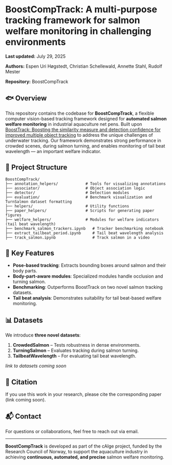 # BoostCompTrack: A multi-purpose tracking framework for salmon welfare monitoring in challenging environments

**Last updated:** July 29, 2025  

**Authors:** Espen Uri Høgstedt, Christian Schellewald, Annette Stahl, Rudolf Mester

**Repository:** BoostCompTrack

## 🐟 Overview

This repository contains the codebase for **BoostCompTrack**, a flexible computer vision-based tracking framework designed for **automated salmon welfare monitoring** in industrial aquaculture net pens.
Built upon [BoostTrack: Boosting the similarity measure and detection confidence for improved multiple object tracking](https://link.springer.com/article/10.1007/s00138-024-01531-5) to address the unique challenges of underwater tracking. 
Our framework demonstrates strong performance in crowded scenes, during salmon turning, and enables monitoring of tail beat wavelength — an important welfare indicator.

## 📂 Project Structure

```
BoostCompTrack/
├── annotation_helpers/            # Tools for visualizing annotations
├── associator/                    # Object association logic
├── detector/                      # Detection modules
├── evaluation/                    # Benchmark visualization and TurnSalmon dataset formatting
├── helpers/                       # Utility functions
├── paper_helpers/                 # Scripts for generating paper figures
├── welfare_helpers/               # Modules for welfare indicators (tail beat wavelength)
├── benchmark_salmon_trackers.ipynb   # Tracker benchmarking notebook
├── extract_tailbeat_period.ipynb     # Tail beat wavelength analysis
├── track_salmon.ipynb                # Track salmon in a video
```

## 🧠 Key Features

- **Pose-based tracking**: Extracts bounding boxes around salmon and their body parts.
- **Body-part-aware modules**: Specialized modules handle occlusion and turning salmon.
- **Benchmarking**: Outperforms BoostTrack on two novel salmon tracking datasets.
- **Tail beat analysis**: Demonstrates suitability for tail beat-based welfare monitoring.

## 📊 Datasets

We introduce **three novel datasets**:
1. **CrowdedSalmon** – Tests robustness in dense environments.
2. **TurningSalmon** – Evaluates tracking during salmon turning.
3. **TailbeatWavelength** – For evaluating tail beat wavelength.

*link to datasets coming soon*


## 📄 Citation

If you use this work in your research, please cite the corresponding paper (link coming soon).

## 📬 Contact

For questions or collaborations, feel free to reach out via email.

---

**BoostCompTrack** is developed as part of the cAIge project, funded by the Research Council of Norway, to support the aquaculture industry in achieving **continuous, automated, and precise** salmon welfare monitoring.
